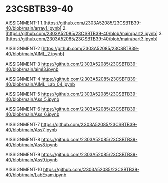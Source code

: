 # 23CSBTB39-40
AISSIGNMENT-1
1.[https://github.com/2303A52085/23CSBTB39-40/blob/main/array1.ipynb]
2.[https://github.com/2303A52085/23CSBTB39-40/blob/main/part2.ipynb]
3.[https://github.com/2303A52085/23CSBTB39-40/blob/main/part3.ipynb]

AISSIGNMENT-2
[https://github.com/2303A52085/23CSBTB39-40/blob/main/AIML_2.ipynb]

AISSIGNMENT-3
https://github.com/2303A52085/23CSBTB39-40/blob/main/aiml3.ipynb

AISSIGNMENT-4
https://github.com/2303A52085/23CSBTB39-40/blob/main/AIML_Lab_04.ipynb

AISSIGNMENT-5
https://github.com/2303A52085/23CSBTB39-40/blob/main/Ass_5.ipynb

AISSIGNMENT-6
https://github.com/2303A52085/23CSBTB39-40/blob/main/Ass_6.ipynb

AISSIGNMENT-7
https://github.com/2303A52085/23CSBTB39-40/blob/main/Ass7.ipynb

AISSIGNMENT-8
https://github.com/2303A52085/23CSBTB39-40/blob/main/Ass8.ipynb

AISSIGNMENT-9
https://github.com/2303A52085/23CSBTB39-40/blob/main/Ass9.ipynb

AISSIGNMENT-10
https://github.com/2303A52085/23CSBTB39-40/blob/main/LabExam.ipynb
